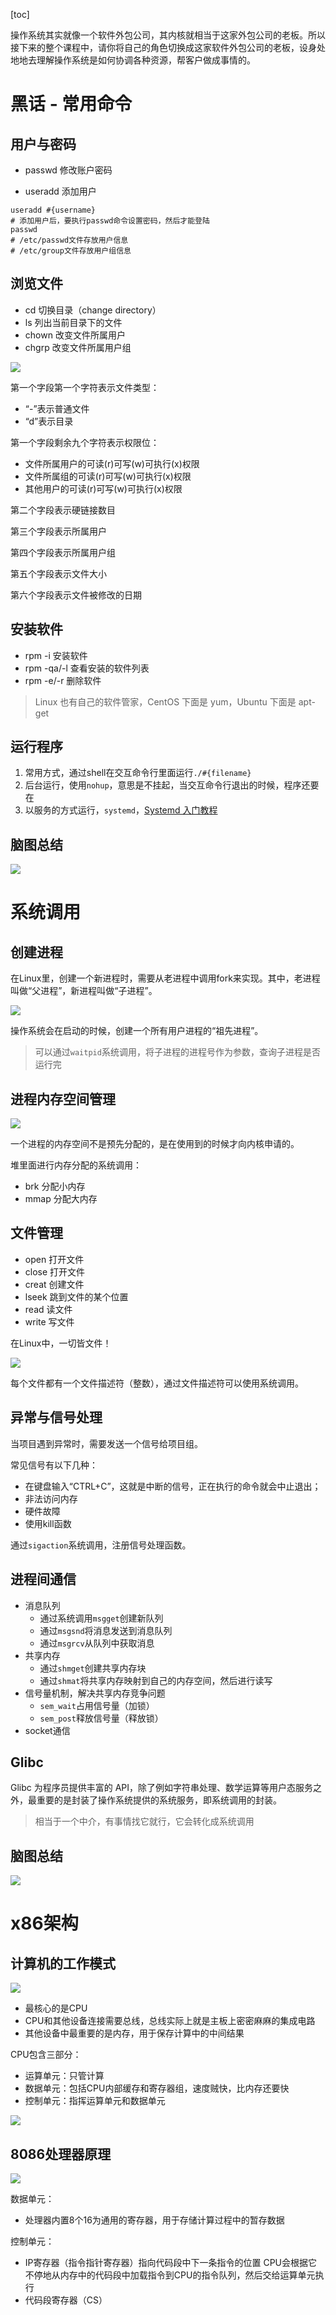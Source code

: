 

[toc]



操作系统其实就像一个软件外包公司，其内核就相当于这家外包公司的老板。所以接下来的整个课程中，请你将自己的角色切换成这家软件外包公司的老板，设身处地地去理解操作系统是如何协调各种资源，帮客户做成事情的。



# 黑话 - 常用命令



## 用户与密码

-   passwd 修改账户密码

-   useradd 添加用户

```shell
useradd #{username}
# 添加用户后，要执行passwd命令设置密码，然后才能登陆
passwd
# /etc/passwd文件存放用户信息
# /etc/group文件存放用户组信息
```



## 浏览文件

-   cd 切换目录（change directory）
-   ls 列出当前目录下的文件
-   chown 改变文件所属用户
-   chgrp 改变文件所属用户组



![](https://raw.githubusercontent.com/RoddeHope/Figurebed/master/img/image-20200518210124525.png)



第一个字段第一个字符表示文件类型：

-   “-”表示普通文件
-   “d”表示目录

第一个字段剩余九个字符表示权限位：

-   文件所属用户的可读(r)可写(w)可执行(x)权限
-   文件所属组的可读(r)可写(w)可执行(x)权限
-   其他用户的可读(r)可写(w)可执行(x)权限

第二个字段表示硬链接数目

第三个字段表示所属用户

第四个字段表示所属用户组

第五个字段表示文件大小

第六个字段表示文件被修改的日期



## 安装软件



-   rpm -i 安装软件
-   rpm -qa/-l 查看安装的软件列表
-   rpm -e/-r 删除软件



>   Linux 也有自己的软件管家，CentOS 下面是 yum，Ubuntu 下面是 apt-get



## 运行程序



1.  常用方式，通过shell在交互命令行里面运行`./#{filename}`
2.  后台运行，使用`nohup`，意思是不挂起，当交互命令行退出的时候，程序还要在
3.  以服务的方式运行，`systemd`，[Systemd 入门教程](http://www.ruanyifeng.com/blog/2016/03/systemd-tutorial-commands.html)



## 脑图总结

![](https://raw.githubusercontent.com/RoddeHope/Figurebed/master/img/image-20200518213257672.png)



# 系统调用



## 创建进程



在Linux里，创建一个新进程时，需要从老进程中调用fork来实现。其中，老进程叫做“父进程”，新进程叫做“子进程”。



![](https://raw.githubusercontent.com/RoddeHope/Figurebed/master/img/image-20200518215514514.png)



操作系统会在启动的时候，创建一个所有用户进程的“祖先进程”。

>   可以通过`waitpid`系统调用，将子进程的进程号作为参数，查询子进程是否运行完



## 进程内存空间管理



![](https://raw.githubusercontent.com/RoddeHope/Figurebed/master/img/image-20200518220342833.png)



一个进程的内存空间不是预先分配的，是在使用到的时候才向内核申请的。



堆里面进行内存分配的系统调用：

-   brk 分配小内存
-   mmap 分配大内存



## 文件管理



-   open 打开文件
-   close 打开文件
-   creat 创建文件
-   lseek 跳到文件的某个位置
-   read 读文件
-   write 写文件



在Linux中，一切皆文件！



![](https://raw.githubusercontent.com/RoddeHope/Figurebed/master/img/image-20200518221345942.png)



每个文件都有一个文件描述符（整数），通过文件描述符可以使用系统调用。



## 异常与信号处理



当项目遇到异常时，需要发送一个信号给项目组。



常见信号有以下几种：

-   在键盘输入“CTRL+C”，这就是中断的信号，正在执行的命令就会中止退出；
-   非法访问内存
-   硬件故障
-   使用kill函数



通过`sigaction`系统调用，注册信号处理函数。



## 进程间通信



-   消息队列
    -   通过系统调用`msgget`创建新队列
    -   通过`msgsnd`将消息发送到消息队列
    -   通过`msgrcv`从队列中获取消息
-   共享内存
    -   通过`shmget`创建共享内存块
    -   通过`shmat`将共享内存映射到自己的内存空间，然后进行读写
-   信号量机制，解决共享内存竞争问题
    -   `sem_wait`占用信号量（加锁）
    -   `sem_post`释放信号量（释放锁）
-   socket通信



## Glibc



Glibc 为程序员提供丰富的 API，除了例如字符串处理、数学运算等用户态服务之外，最重要的是封装了操作系统提供的系统服务，即系统调用的封装。

>   相当于一个中介，有事情找它就行，它会转化成系统调用



## 脑图总结



![](https://raw.githubusercontent.com/RoddeHope/Figurebed/master/img/image-20200518223220401.png)



# x86架构



## 计算机的工作模式



![](https://raw.githubusercontent.com/RoddeHope/Figurebed/master/img/image-20200519075211401.png)



-   最核心的是CPU
-   CPU和其他设备连接需要总线，总线实际上就是主板上密密麻麻的集成电路
-   其他设备中最重要的是内存，用于保存计算中的中间结果



CPU包含三部分：

-   运算单元：只管计算
-   数据单元：包括CPU内部缓存和寄存器组，速度贼快，比内存还要快
-   控制单元：指挥运算单元和数据单元



![](https://raw.githubusercontent.com/RoddeHope/Figurebed/master/img/image-20200519080015961.png)



## 8086处理器原理



![](https://raw.githubusercontent.com/RoddeHope/Figurebed/master/img/image-20200519081845880.png)



数据单元：

-   处理器内置8个16为通用的寄存器，用于存储计算过程中的暂存数据



控制单元：

-   IP寄存器（指令指针寄存器）指向代码段中下一条指令的位置
    CPU会根据它不停地从内存中的代码段中加载指令到CPU的指令队列，然后交给运算单元执行
-   代码段寄存器（CS）